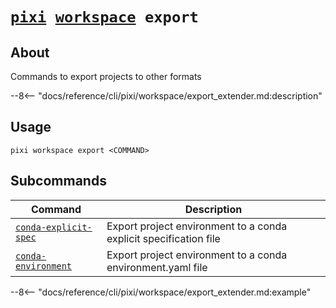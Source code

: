 <!--- This file is autogenerated. Do not edit manually! -->
# <code>[pixi](../../pixi.md) [workspace](../workspace.md) export</code>

## About
Commands to export projects to other formats

--8<-- "docs/reference/cli/pixi/workspace/export_extender.md:description"

## Usage
```
pixi workspace export <COMMAND>
```

## Subcommands
| Command | Description |
|---------|-------------|
| [`conda-explicit-spec`](export/conda-explicit-spec.md) | Export project environment to a conda explicit specification file |
| [`conda-environment`](export/conda-environment.md) | Export project environment to a conda environment.yaml file |


--8<-- "docs/reference/cli/pixi/workspace/export_extender.md:example"
